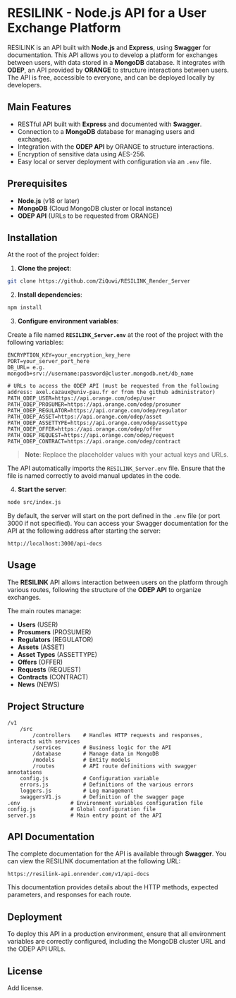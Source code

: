 # RESILINK - Node.js API for a User Exchange Platform

RESILINK is an API built with **Node.js** and **Express**, using **Swagger** for documentation. This API allows you to develop a platform for exchanges between users, with data stored in a **MongoDB** database. It integrates with **ODEP**, an API provided by **ORANGE** to structure interactions between users. The API is free, accessible to everyone, and can be deployed locally by developers.

## Main Features

- RESTful API built with **Express** and documented with **Swagger**.
- Connection to a **MongoDB** database for managing users and exchanges.
- Integration with the **ODEP API** by ORANGE to structure interactions.
- Encryption of sensitive data using AES-256.
- Easy local or server deployment with configuration via an `.env` file.

## Prerequisites

- **Node.js** (v18 or later)
- **MongoDB** (Cloud MongoDB cluster or local instance)
- **ODEP API** (URLs to be requested from ORANGE)

## Installation

At the root of the project folder:

1. **Clone the project**:

```bash
git clone https://github.com/ZiQuwi/RESILINK_Render_Server
```

2. **Install dependencies**:

```bash
npm install
```

3. **Configure environment variables**:

Create a file named **`RESILINK_Server.env`** at the root of the project with the following variables:

```
ENCRYPTION_KEY=your_encryption_key_here
PORT=your_server_port_here
DB_URL= e.g. mongodb+srv://username:password@cluster.mongodb.net/db_name

# URLs to access the ODEP API (must be requested from the following address: axel.cazaux@univ-pau.fr or from the github administrator)
PATH_ODEP_USER=https://api.orange.com/odep/user
PATH_ODEP_PROSUMER=https://api.orange.com/odep/prosumer
PATH_ODEP_REGULATOR=https://api.orange.com/odep/regulator
PATH_ODEP_ASSET=https://api.orange.com/odep/asset
PATH_ODEP_ASSETTYPE=https://api.orange.com/odep/assettype
PATH_ODEP_OFFER=https://api.orange.com/odep/offer
PATH_ODEP_REQUEST=https://api.orange.com/odep/request
PATH_ODEP_CONTRACT=https://api.orange.com/odep/contract
```

> **Note**: Replace the placeholder values with your actual keys and URLs.

The API automatically imports the `RESILINK_Server.env` file. Ensure that the file is named correctly to avoid manual updates in the code.

4. **Start the server**:

```bash
node src/index.js
```

By default, the server will start on the port defined in the `.env` file (or port 3000 if not specified). You can access your Swagger documentation for the API at the following address after starting the server:

```
http://localhost:3000/api-docs
```

## Usage

The **RESILINK** API allows interaction between users on the platform through various routes, following the structure of the **ODEP API** to organize exchanges.

The main routes manage:
- **Users** (USER)
- **Prosumers** (PROSUMER)
- **Regulators** (REGULATOR)
- **Assets** (ASSET)
- **Asset Types** (ASSETTYPE)
- **Offers** (OFFER)
- **Requests** (REQUEST)
- **Contracts** (CONTRACT)
- **News** (NEWS)

## Project Structure

```
/v1
	/src
    	/controllers  	# Handles HTTP requests and responses, interacts with services
    	/services     	# Business logic for the API
    	/database     	# Manage data in MongoDB
    	/models       	# Entity models
    	/routes       	# API route definitions with swagger annotations
	config.js       	# Configuration variable
	errors.js       	# Definitions of the various errors
	loggers.js      	# Log management
	swaggersV1.js   	# Definition of the swagger page
.env              	# Environment variables configuration file
config.js         	# Global configuration file
server.js         	# Main entry point of the API
```

## API Documentation

The complete documentation for the API is available through **Swagger**. You can view the RESILINK documentation at the following URL:

```
https://resilink-api.onrender.com/v1/api-docs
```

This documentation provides details about the HTTP methods, expected parameters, and responses for each route.

## Deployment

To deploy this API in a production environment, ensure that all environment variables are correctly configured, including the MongoDB cluster URL and the ODEP API URLs.

## License

Add license.



